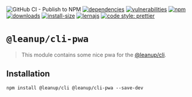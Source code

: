 ![GitHub CI - Publish to NPM](https://github.com/leanupjs/leanup/workflows/GitHub%20CI%20-%20Publish%20to%20NPM/badge.svg)
[![dependencies][dependencies]][dependencies-url]
[![vulnerabilities][vulnerabilities]][vulnerabilities-url]
[![npm][npm]][npm-url]
[![downloads][downloads]][downloads-url]
[![install-size][install-size]][install-size-url]
[![lernajs][lernajs]][lernajs-url]
[![code style: prettier](https://img.shields.io/badge/code_style-prettier-ff69b4.svg)](https://github.com/prettier/prettier)

[npm]: https://img.shields.io/npm/v/@leanup/cli-pwa
[npm-url]: https://www.npmjs.com/package/@leanup/cli-pwa
[dependencies]: https://david-dm.org/leanupjs/leanup/release%2F1.0/status.svg?path=packages/cli/plugins/pwa
[dependencies-url]: https://david-dm.org/leanupjs/leanup/release%2F1.0?path=packages/cli/plugins/pwa
[vulnerabilities]: https://snyk.io/test/npm/@leanup/cli-pwa/badge.svg
[vulnerabilities-url]: https://snyk.io/test/npm/@leanup/cli-pwa
[downloads]: https://img.shields.io/npm/dm/@leanup/cli-pwa
[downloads-url]: https://npmcharts.com/compare/@leanup/cli-pwa?minimal=true
[install-size]: https://packagephobia.now.sh/badge?p=@leanup/cli-pwa
[install-size-url]: https://packagephobia.now.sh/result?p=@leanup/cli-pwa
[lernajs]: https://img.shields.io/badge/managed%20with-lerna-blueviolet
[lernajs-url]: https://lerna.js.org

# `@leanup/cli-pwa`

> This module contains some nice pwa for the [@leanup/cli](https://www.npmjs.com/package/@leanup/cli).

## Installation

`npm install @leanup/cli @leanup/cli-pwa --save-dev`
